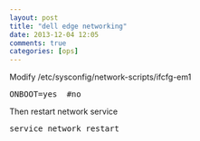 ```yaml
---
layout: post
title: "dell edge networking"
date: 2013-12-04 12:05
comments: true
categories: [ops]
---
```


Modify /etc/sysconfig/network-scripts/ifcfg-em1

<pre>
ONBOOT=yes  #no
</pre>

Then restart network service

<pre>
service network restart
</pre>
    